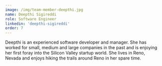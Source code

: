 ```yaml
---
image: /img/team-member-deepthi.jpg
name: Deepthi Sigireddi
role: Software Engineer
linkedin: 'deepthi-sigireddi'
order: 7
---
```


Deepthi is an experienced software developer and manager. She has worked for small, medium and large companies in the past and is enjoying her first foray into the Silicon Valley startup world. She lives in Reno, Nevada and enjoys hiking the trails around Reno in her spare time.
